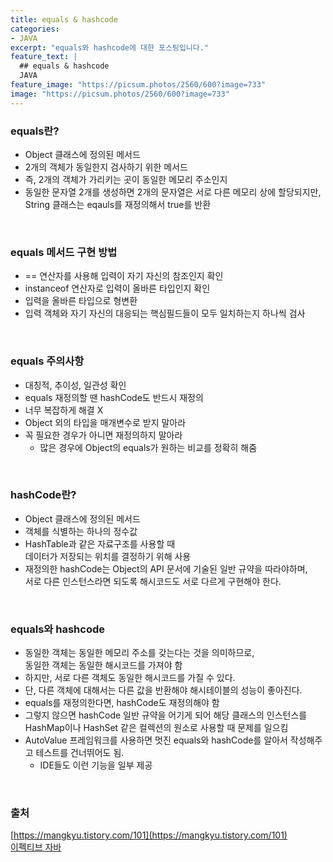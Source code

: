 ```yaml
---
title: equals & hashcode
categories:
- JAVA
excerpt: "equals와 hashcode에 대한 포스팅입니다."
feature_text: |
  ## equals & hashcode
  JAVA
feature_image: "https://picsum.photos/2560/600?image=733"
image: "https://picsum.photos/2560/600?image=733"
---
```


### equals란?
- Object 클래스에 정의된 메서드
- 2개의 객체가 동일한지 검사하기 위한 메서드
- 즉, 2개의 객체가 가리키는 곳이 동일한 메모리 주소인지
- 동일한 문자열 2개를 생성하면 2개의 문자열은 서로 다른 메모리 상에 할당되지만,<br> String  클래스는 eqauls를 재정의해서 true를 반환

<br>

### equals 메서드 구현 방법
- == 연산자를 사용해 입력이 자기 자신의 참조인지 확인
- instanceof 연산자로 입력이 올바른 타입인지 확인
- 입력을 올바른 타입으로 형변환
- 입력 객체와 자기 자신의 대응되는 핵심필드들이 모두 일치하는지 하나씩 검사

<br>

### equals 주의사항
- 대칭적, 추이성, 일관성 확인
- equals 재정의할 땐 hashCode도 반드시 재정의
- 너무 복잡하게 해결 X
- Object 외의 타입을 매개변수로 받지 말아라
- 꼭 필요한 경우가 아니면 재정의하지 말아라
	+ 많은 경우에 Object의 equals가 원하는 비교를 정확히 해줌

<br>

### hashCode란?
- Object 클래스에 정의된 메서드
- 객체를 식별하는 하나의 정수값
- HashTable과 같은 자료구조를 사용할 때 <br>데이터가 저장되는 위치를 결정하기 위해 사용
- 재정의한 hashCode는 Object의 API 문서에 기술된 일반 규약을 따라야하며, <br> 서로 다른 인스턴스라면 되도록 해시코드도 서로 다르게 구현해야 한다.

<br>

### equals와 hashcode
- 동일한 객체는 동일한 메모리 주소를 갖는다는 것을 의미하므로, <br>동일한 객체는 동일한 해시코드를 가져야 함
- 하지만, 서로 다른 객체도 동일한 해시코드를 가질 수 있다.
- 단, 다른 객체에 대해서는 다른 값을 반환해야 해시테이블의 성능이 좋아진다.
- equals를 재정의한다면, hashCode도 재정의해야 함
- 그렇지 않으면 hashCode 일반 규약을 어기게 되어 해당 클래스의 인스턴스를 <br>HashMap이나 HashSet 같은 컬렉션의 원소로 사용할 때 문제를 일으킴
- AutoValue 프레임워크를 사용하면 멋진 equals와 hashCode를 알아서 작성해주고 테스트를 건너뛰어도 됨.
	+ IDE들도 이런 기능을 일부 제공

<br>

### 출처
[https://mangkyu.tistory.com/101](https://mangkyu.tistory.com/101) <br>
[이펙티브 자바](https://book.naver.com/bookdb/book_detail.nhn?bid=14097515) <br>
